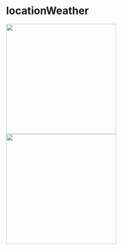 # locationWeather
<img src="https://user-images.githubusercontent.com/103604558/198244591-dba05286-b467-49d8-a676-3a5c04604991.jpg" width="300" > <img src="https://user-images.githubusercontent.com/103604558/198244627-e0391c86-258e-4711-b2c8-3eb114318b00.jpg" width="300" >
